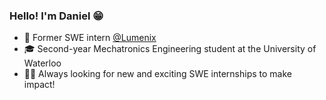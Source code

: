 ### Hello! I'm Daniel 😁

- 👷 Former SWE intern [@Lumenix](https://lumenix.com/)
- 🎓 Second-year Mechatronics Engineering student at the University of Waterloo
- 🤝🏻 Always looking for new and exciting SWE internships to make impact!


